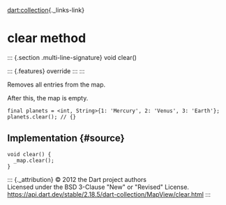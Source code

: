 [dart:collection](../../dart-collection/dart-collection-library){._links-link}

clear method
============

::: {.section .multi-line-signature}
void clear()

::: {.features}
override
:::
:::

Removes all entries from the map.

After this, the map is empty.

``` {.language-dart data-language="dart"}
final planets = <int, String>{1: 'Mercury', 2: 'Venus', 3: 'Earth'};
planets.clear(); // {}
```

Implementation {#source}
--------------

``` {.language-dart data-language="dart"}
void clear() {
  _map.clear();
}
```

::: {._attribution}
© 2012 the Dart project authors\
Licensed under the BSD 3-Clause \"New\" or \"Revised\" License.\
<https://api.dart.dev/stable/2.18.5/dart-collection/MapView/clear.html>
:::
